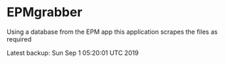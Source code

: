 # EPMgrabber
Using a database from the EPM app this application scrapes the files as required


Latest backup: Sun Sep 1 05:20:01 UTC 2019

